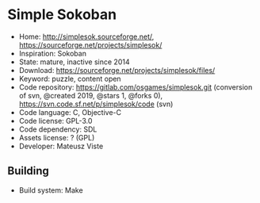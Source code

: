 # Simple Sokoban

- Home: http://simplesok.sourceforge.net/, https://sourceforge.net/projects/simplesok/
- Inspiration: Sokoban
- State: mature, inactive since 2014
- Download: https://sourceforge.net/projects/simplesok/files/
- Keyword: puzzle, content open
- Code repository: https://gitlab.com/osgames/simplesok.git (conversion of svn, @created 2019, @stars 1, @forks 0), https://svn.code.sf.net/p/simplesok/code (svn)
- Code language: C, Objective-C
- Code license: GPL-3.0
- Code dependency: SDL
- Assets license: ? (GPL)
- Developer: Mateusz Viste

## Building

- Build system: Make
